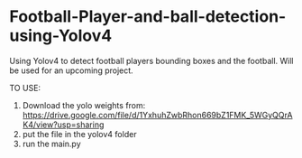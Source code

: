 # Football-Player-and-ball-detection-using-Yolov4
Using Yolov4 to detect football players bounding boxes and the football. Will be used for an upcoming project.

TO USE:

1. Download the yolo weights from: https://drive.google.com/file/d/1YxhuhZwbRhon669bZ1FMK_5WGyQQrAK4/view?usp=sharing
2. put the file in the yolov4 folder
3. run the main.py
